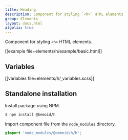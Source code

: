 ```yaml
---
title: Heading
description: Component for styling `<h>` HTML elements
group: Elements
layout: docs.html
algolia: true
---
```


Component for styling `<h>` HTML elements.

[[example file=elements/h/example/basic.html]]

## Variables

[[variables file=elements/h/_variables.scss]]

## Standalone installation

Install package using NPM.

```bash
$ npm install @bemoid/h
```

Import component file from the `node_modules` directory.

```scss
@import 'node_modules/@bemoid/h/h';
```
